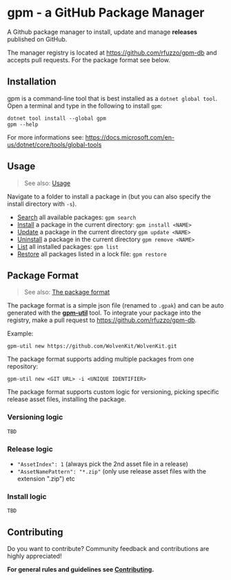 # gpm - a GitHub Package Manager

A Github package manager to install, update and manage **releases** published on GitHub.

The manager registry is located at <https://github.com/rfuzzo/gpm-db> and accepts pull requests. For the package format see below.

## Installation

gpm is a command-line tool that is best installed as a `dotnet global tool`. Open a terminal and type in the following to install `gpm`:

```gpm
dotnet tool install --global gpm
gpm --help
```

For more informations see: <https://docs.microsoft.com/en-us/dotnet/core/tools/global-tools>

## Usage

>See also: [Usage](/docs/Usage.md)

Navigate to a folder to install a package in (but you can also specify the install directory with `-s`).

- [Search](/docs/SearchCommand.md) all available packages: `gpm search`
- [Install](/docs/InstallCommand.md) a package in the current directory: `gpm install <NAME>`
- [Update](/docs/UpdateCommand.md) a package in the current directory `gpm update <NAME>`
- [Uninstall](/docs/RemoveCommand.md) a package in the current directory `gpm remove <NAME>`
- [List](/docs/ListCommand.md) all installed packages: `gpm list`
- [Restore](/docs/RestoreCommand.md) all packages listed in a lock file: `gpm restore`

## Package Format

>See also: [The package format](/docs/PackageFormat.md)

The package format is a simple json file (renamed to `.gpak`) and can be auto generated with the **[gpm-util](/docs/gpm-util.md)** tool. To integrate your package into the registry, make a pull request to <https://github.com/rfuzzo/gpm-db>.

Example:

```gpm
gpm-util new https://github.com/WolvenKit/WolvenKit.git
```

The package format supports adding multiple packages from one repository:

```gpm
gpm-util new <GIT URL> -i <UNIQUE IDENTIFIER>
```

The package format supports custom logic for versioning, picking specific release asset files, installing the package.

### Versioning logic

`TBD`

### Release logic

- `"AssetIndex": 1` (always pick the 2nd asset file in a release)
- `"AssetNamePattern": "*.zip"` (only use release asset files with the extension ".zip") etc

### Install logic

`TBD`

## Contributing

Do you want to contribute? Community feedback and contributions are highly appreciated!

**For general rules and guidelines see [Contributing](/docs/Contributing.md).**
